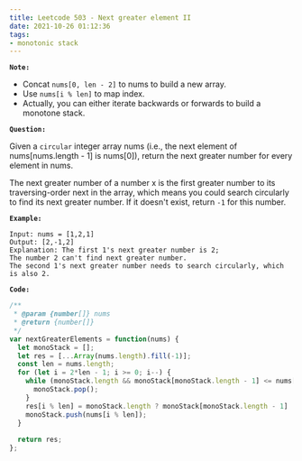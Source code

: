 ```yaml
---
title: Leetcode 503 - Next greater element II
date: 2021-10-26 01:12:36
tags:
- monotonic stack
---
```

**`Note:`**
- Concat `nums[0, len - 2]` to nums to build a new array.
- Use `nums[i % len]` to map index.
- Actually, you can either iterate backwards or forwards to build a monotone stack.

**`Question:`**

Given a `circular` integer array nums (i.e., the next element of nums[nums.length - 1] is nums[0]), return the next greater number for every element in nums.

The next greater number of a number x is the first greater number to its traversing-order next in the array, which means you could search circularly to find its next greater number. If it doesn't exist, return `-1` for this number.

**`Example:`**
```
Input: nums = [1,2,1]
Output: [2,-1,2]
Explanation: The first 1's next greater number is 2; 
The number 2 can't find next greater number. 
The second 1's next greater number needs to search circularly, which is also 2.
```

**`Code:`**
```javascript
/**
 * @param {number[]} nums
 * @return {number[]}
 */
var nextGreaterElements = function(nums) {
  let monoStack = [];
  let res = [...Array(nums.length).fill(-1)];
  const len = nums.length;
  for (let i = 2*len - 1; i >= 0; i--) {
    while (monoStack.length && monoStack[monoStack.length - 1] <= nums[i % len]) {
      monoStack.pop();
    }
    res[i % len] = monoStack.length ? monoStack[monoStack.length - 1] : -1;
    monoStack.push(nums[i % len]);
  }
  
  return res;
};
```